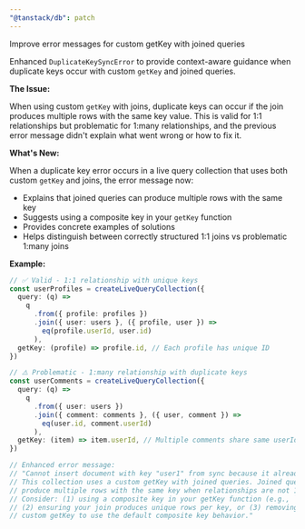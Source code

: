 ```yaml
---
"@tanstack/db": patch
---
```


Improve error messages for custom getKey with joined queries

Enhanced `DuplicateKeySyncError` to provide context-aware guidance when duplicate keys occur with custom `getKey` and joined queries.

**The Issue:**

When using custom `getKey` with joins, duplicate keys can occur if the join produces multiple rows with the same key value. This is valid for 1:1 relationships but problematic for 1:many relationships, and the previous error message didn't explain what went wrong or how to fix it.

**What's New:**

When a duplicate key error occurs in a live query collection that uses both custom `getKey` and joins, the error message now:

- Explains that joined queries can produce multiple rows with the same key
- Suggests using a composite key in your `getKey` function
- Provides concrete examples of solutions
- Helps distinguish between correctly structured 1:1 joins vs problematic 1:many joins

**Example:**

```typescript
// ✅ Valid - 1:1 relationship with unique keys
const userProfiles = createLiveQueryCollection({
  query: (q) =>
    q
      .from({ profile: profiles })
      .join({ user: users }, ({ profile, user }) =>
        eq(profile.userId, user.id)
      ),
  getKey: (profile) => profile.id, // Each profile has unique ID
})
```

```typescript
// ⚠️ Problematic - 1:many relationship with duplicate keys
const userComments = createLiveQueryCollection({
  query: (q) =>
    q
      .from({ user: users })
      .join({ comment: comments }, ({ user, comment }) =>
        eq(user.id, comment.userId)
      ),
  getKey: (item) => item.userId, // Multiple comments share same userId!
})

// Enhanced error message:
// "Cannot insert document with key "user1" from sync because it already exists.
// This collection uses a custom getKey with joined queries. Joined queries can
// produce multiple rows with the same key when relationships are not 1:1.
// Consider: (1) using a composite key in your getKey function (e.g., `${item.key1}-${item.key2}`),
// (2) ensuring your join produces unique rows per key, or (3) removing the
// custom getKey to use the default composite key behavior."
```
